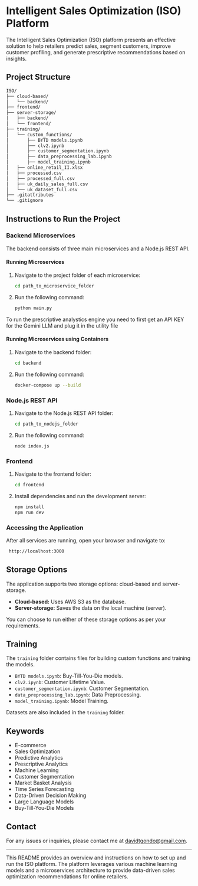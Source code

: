 # Intelligent Sales Optimization (ISO) Platform

The Intelligent Sales Optimization (ISO) platform presents an effective solution to help retailers predict sales, segment customers, improve customer profiling, and generate prescriptive recommendations based on insights.
## Project Structure

```markdown
ISO/
├── cloud-based/
│   └── backend/
├── frontend/
├── server-storage/
│   ├── backend/
│   └── frontend/
├── training/
│   └── custom_functions/
│       ├── BYTD models.ipynb
│       ├── clv2.ipynb
│       ├── customer_segmentation.ipynb
│       ├── data_preprocessing_lab.ipynb
│       ├── model_training.ipynb
│   ├── online_retail_II.xlsx
│   ├── processed.csv
│   ├── processed_full.csv
│   ├── uk_daily_sales_full.csv
│   └── uk_dataset_full.csv
├── .gitattributes
└── .gitignore
```



## Instructions to Run the Project

### Backend Microservices

The backend consists of three main microservices and a Node.js REST API.

#### Running Microservices

1. Navigate to the project folder of each microservice:
    ```bash
    cd path_to_microservice_folder
    ```


2. Run the following command:
    ```bash
    python main.py
    ```
   
To run the prescriptive analystics engine you need to first get an API KEY for the Gemini LLM and plug it in the utility file

#### Running Microservices using Containers

1. Navigate to the backend folder:
    ```bash
    cd backend
    ```

2. Run the following command:
    ```bash
    docker-compose up --build
    ```

### Node.js REST API

1. Navigate to the Node.js REST API folder:
    ```bash
    cd path_to_nodejs_folder
    ```

2. Run the following command:
    ```bash
    node index.js
    ```

### Frontend

1. Navigate to the frontend folder:
    ```bash
    cd frontend
    ```

2. Install dependencies and run the development server:
    ```bash
    npm install
    npm run dev
    ```

### Accessing the Application

After all services are running, open your browser and navigate to:
 ```bash
  http://localhost:3000
   ```


## Storage Options

The application supports two storage options: cloud-based and server-storage.

- **Cloud-based:** Uses AWS S3 as the database.
- **Server-storage:** Saves the data on the local machine (server).

You can choose to run either of these storage options as per your requirements.

## Training

The `training` folder contains files for building custom functions and training the models.

- `BYTD models.ipynb`: Buy-Till-You-Die models.
- `clv2.ipynb`: Customer Lifetime Value.
- `customer_segmentation.ipynb`: Customer Segmentation.
- `data_preprocessing_lab.ipynb`: Data Preprocessing.
- `model_training.ipynb`: Model Training.

Datasets are also included in the `training` folder.

## Keywords

- E-commerce
- Sales Optimization
- Predictive Analytics
- Prescriptive Analytics
- Machine Learning
- Customer Segmentation
- Market Basket Analysis
- Time Series Forecasting
- Data-Driven Decision Making
- Large Language Models
- Buy-Till-You-Die Models

## Contact

For any issues or inquiries, please contact me at davidtgondo@gmail.com.

---

This README provides an overview and instructions on how to set up and run the ISO platform. The platform leverages various machine learning models and a microservices architecture to provide data-driven sales optimization recommendations for online retailers.

